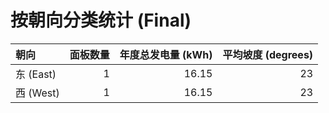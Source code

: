# 按朝向分类统计 (Final)

| 朝向       |   面板数量 |   年度总发电量 (kWh) |   平均坡度 (degrees) |
|:---------|-------:|---------------:|-----------------:|
| 东 (East) |      1 |          16.15 |               23 |
| 西 (West) |      1 |          16.15 |               23 |